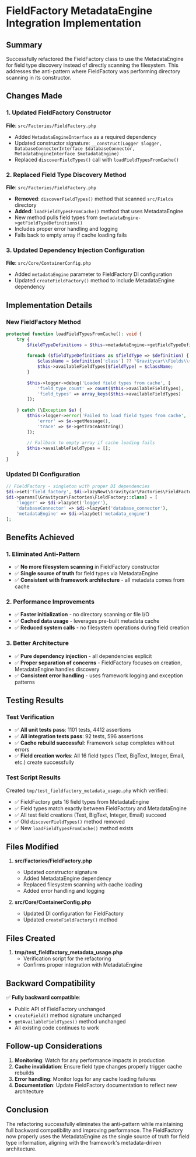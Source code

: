 # FieldFactory MetadataEngine Integration Implementation

## Summary
Successfully refactored the FieldFactory class to use the MetadataEngine for field type discovery instead of directly scanning the filesystem. This addresses the anti-pattern where FieldFactory was performing directory scanning in its constructor.

## Changes Made

### 1. Updated FieldFactory Constructor
**File**: `src/Factories/FieldFactory.php`
- Added `MetadataEngineInterface` as a required dependency
- Updated constructor signature: `__construct(Logger $logger, DatabaseConnectorInterface $databaseConnector, MetadataEngineInterface $metadataEngine)`
- Replaced `discoverFieldTypes()` call with `loadFieldTypesFromCache()`

### 2. Replaced Field Type Discovery Method
**File**: `src/Factories/FieldFactory.php`
- **Removed**: `discoverFieldTypes()` method that scanned `src/Fields` directory
- **Added**: `loadFieldTypesFromCache()` method that uses MetadataEngine
- New method pulls field types from `$metadataEngine->getFieldTypeDefinitions()`
- Includes proper error handling and logging
- Falls back to empty array if cache loading fails

### 3. Updated Dependency Injection Configuration
**File**: `src/Core/ContainerConfig.php`
- Added `metadataEngine` parameter to FieldFactory DI configuration
- Updated `createFieldFactory()` method to include MetadataEngine dependency

## Implementation Details

### New FieldFactory Method
```php
protected function loadFieldTypesFromCache(): void {
    try {
        $fieldTypeDefinitions = $this->metadataEngine->getFieldTypeDefinitions();
        
        foreach ($fieldTypeDefinitions as $fieldType => $definition) {
            $className = $definition['class'] ?? "Gravitycar\\Fields\\{$fieldType}Field";
            $this->availableFieldTypes[$fieldType] = $className;
        }
        
        $this->logger->debug('Loaded field types from cache', [
            'field_type_count' => count($this->availableFieldTypes),
            'field_types' => array_keys($this->availableFieldTypes)
        ]);
        
    } catch (\Exception $e) {
        $this->logger->error('Failed to load field types from cache', [
            'error' => $e->getMessage(),
            'trace' => $e->getTraceAsString()
        ]);
        
        // Fallback to empty array if cache loading fails
        $this->availableFieldTypes = [];
    }
}
```

### Updated DI Configuration
```php
// FieldFactory - singleton with proper DI dependencies
$di->set('field_factory', $di->lazyNew(\Gravitycar\Factories\FieldFactory::class));
$di->params[\Gravitycar\Factories\FieldFactory::class] = [
    'logger' => $di->lazyGet('logger'),
    'databaseConnector' => $di->lazyGet('database_connector'),
    'metadataEngine' => $di->lazyGet('metadata_engine')
];
```

## Benefits Achieved

### 1. Eliminated Anti-Pattern
- ✅ **No more filesystem scanning** in FieldFactory constructor
- ✅ **Single source of truth** for field types via MetadataEngine
- ✅ **Consistent with framework architecture** - all metadata comes from cache

### 2. Performance Improvements
- ✅ **Faster initialization** - no directory scanning or file I/O
- ✅ **Cached data usage** - leverages pre-built metadata cache
- ✅ **Reduced system calls** - no filesystem operations during field creation

### 3. Better Architecture
- ✅ **Pure dependency injection** - all dependencies explicit
- ✅ **Proper separation of concerns** - FieldFactory focuses on creation, MetadataEngine handles discovery
- ✅ **Consistent error handling** - uses framework logging and exception patterns

## Testing Results

### Test Verification
- ✅ **All unit tests pass**: 1101 tests, 4412 assertions
- ✅ **All integration tests pass**: 92 tests, 596 assertions
- ✅ **Cache rebuild successful**: Framework setup completes without errors
- ✅ **Field creation works**: All 16 field types (Text, BigText, Integer, Email, etc.) create successfully

### Test Script Results
Created `tmp/test_fieldfactory_metadata_usage.php` which verified:
- ✅ FieldFactory gets 16 field types from MetadataEngine
- ✅ Field types match exactly between FieldFactory and MetadataEngine
- ✅ All test field creations (Text, BigText, Integer, Email) succeed
- ✅ Old `discoverFieldTypes()` method removed
- ✅ New `loadFieldTypesFromCache()` method exists

## Files Modified

1. **src/Factories/FieldFactory.php**
   - Updated constructor signature
   - Added MetadataEngine dependency
   - Replaced filesystem scanning with cache loading
   - Added error handling and logging

2. **src/Core/ContainerConfig.php**
   - Updated DI configuration for FieldFactory
   - Updated `createFieldFactory()` method

## Files Created

1. **tmp/test_fieldfactory_metadata_usage.php**
   - Verification script for the refactoring
   - Confirms proper integration with MetadataEngine

## Backward Compatibility

✅ **Fully backward compatible**:
- Public API of FieldFactory unchanged
- `createField()` method signature unchanged
- `getAvailableFieldTypes()` method unchanged
- All existing code continues to work

## Follow-up Considerations

1. **Monitoring**: Watch for any performance impacts in production
2. **Cache invalidation**: Ensure field type changes properly trigger cache rebuilds
3. **Error handling**: Monitor logs for any cache loading failures
4. **Documentation**: Update FieldFactory documentation to reflect new architecture

## Conclusion

The refactoring successfully eliminates the anti-pattern while maintaining full backward compatibility and improving performance. The FieldFactory now properly uses the MetadataEngine as the single source of truth for field type information, aligning with the framework's metadata-driven architecture.